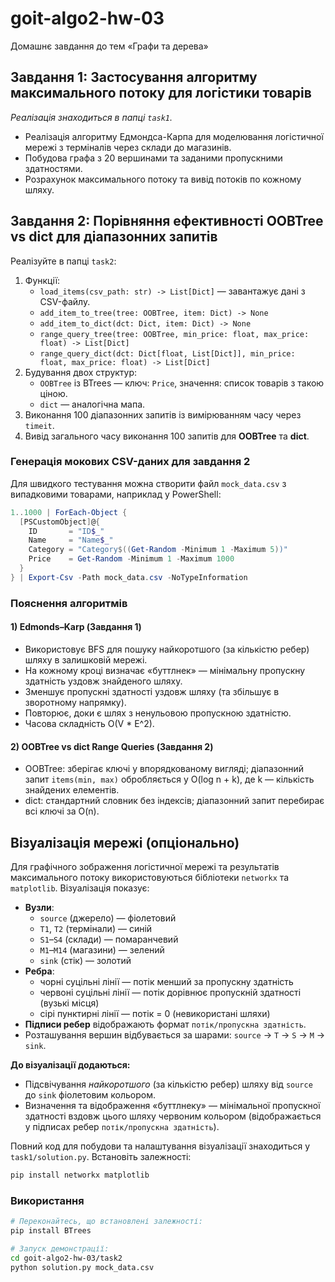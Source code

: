 # goit-algo2-hw-03

Домашнє завдання до тем «Графи та дерева»

## Завдання 1: Застосування алгоритму максимального потоку для логістики товарів

_Реалізація знаходиться в папці `task1`._

- Реалізація алгоритму Едмондса-Карпа для моделювання логістичної мережі з терміналів через склади до магазинів.
- Побудова графа з 20 вершинами та заданими пропускними здатностями.
- Розрахунок максимального потоку та вивід потоків по кожному шляху.

## Завдання 2: Порівняння ефективності OOBTree vs dict для діапазонних запитів

Реалізуйте в папці `task2`:

1. Функції:
   - `load_items(csv_path: str) -> List[Dict]` — завантажує дані з CSV-файлу.
   - `add_item_to_tree(tree: OOBTree, item: Dict) -> None`
   - `add_item_to_dict(dct: Dict, item: Dict) -> None`
   - `range_query_tree(tree: OOBTree, min_price: float, max_price: float) -> List[Dict]`
   - `range_query_dict(dct: Dict[float, List[Dict]], min_price: float, max_price: float) -> List[Dict]`
2. Будування двох структур:
   - `OOBTree` із BTrees — ключ: `Price`, значення: список товарів з такою ціною.
   - `dict` — аналогічна мапа.
3. Виконання 100 діапазонних запитів із вимірюванням часу через `timeit`.
4. Вивід загального часу виконання 100 запитів для **OOBTree** та **dict**.

### Генерація мокових CSV-даних для завдання 2

Для швидкого тестування можна створити файл `mock_data.csv` з випадковими товарами, наприклад у PowerShell:
```powershell
1..1000 | ForEach-Object {
  [PSCustomObject]@{
    ID       = "ID$_"
    Name     = "Name$_"
    Category = "Category$((Get-Random -Minimum 1 -Maximum 5))"
    Price    = Get-Random -Minimum 1 -Maximum 1000
  }
} | Export-Csv -Path mock_data.csv -NoTypeInformation
```

### Пояснення алгоритмів

#### 1) Edmonds–Karp (Завдання 1)
- Використовує BFS для пошуку найкоротшого (за кількістю ребер) шляху в залишковій мережі.
- На кожному кроці визначає «буттлнек» — мінімальну пропускну здатність уздовж знайденого шляху.
- Зменшує пропускні здатності уздовж шляху (та збільшує в зворотному напрямку).
- Повторює, доки є шлях з ненульовою пропускною здатністю.
- Часова складність O(V * E^2).

#### 2) OOBTree vs dict Range Queries (Завдання 2)
- OOBTree: зберігає ключі у впорядкованому вигляді; діапазонний запит `items(min, max)` обробляється у O(log n + k), де k — кількість знайдених елементів.
- dict: стандартний словник без індексів; діапазонний запит перебирає всі ключі за O(n).

## Візуалізація мережі (опціонально)

Для графічного зображення логістичної мережі та результатів максимального потоку використовуються бібліотеки `networkx` та `matplotlib`. Візуалізація показує:

- **Вузли**:
  - `source` (джерело) — фіолетовий
  - `T1`, `T2` (термінали) — синій
  - `S1`–`S4` (склади) — помаранчевий
  - `M1`–`M14` (магазини) — зелений
  - `sink` (стік) — золотий
- **Ребра**:
  - чорні суцільні лінії — потік менший за пропускну здатність
  - червоні суцільні лінії — потік дорівнює пропускній здатності (вузькі місця)
  - сірі пунктирні лінії — потік = 0 (невикористані шляхи)
- **Підписи ребер** відображають формат `потік/пропускна здатність`.
- Розташування вершин відбувається за шарами: `source` → `T` → `S` → `M` → `sink`.
  
**До візуалізації додаються:**  
- Підсвічування _найкоротшого_ (за кількістю ребер) шляху від `source` до `sink` фіолетовим кольором.  
- Визначення та відображення «буттлнеку» — мінімальної пропускної здатності вздовж цього шляху червоним кольором (відображається у підписах ребер `потік/пропускна здатність`).

Повний код для побудови та налаштування візуалізації знаходиться у `task1/solution.py`. Встановіть залежності:

```bash
pip install networkx matplotlib
```

### Використання

```bash
# Переконайтесь, що встановлені залежності:
pip install BTrees

# Запуск демонстрації:
cd goit-algo2-hw-03/task2
python solution.py mock_data.csv
```
